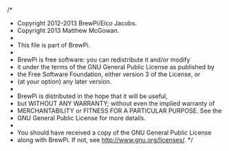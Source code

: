 /*
 * Copyright 2012-2013 BrewPi/Elco Jacobs.
 * Copyright 2013 Matthew McGowan.
 *
 * This file is part of BrewPi.
 * 
 * BrewPi is free software: you can redistribute it and/or modify
 * it under the terms of the GNU General Public License as published by
 * the Free Software Foundation, either version 3 of the License, or
 * (at your option) any later version.
 * 
 * BrewPi is distributed in the hope that it will be useful,
 * but WITHOUT ANY WARRANTY; without even the implied warranty of
 * MERCHANTABILITY or FITNESS FOR A PARTICULAR PURPOSE.  See the
 * GNU General Public License for more details.
 * 
 * You should have received a copy of the GNU General Public License
 * along with BrewPi.  If not, see <http://www.gnu.org/licenses/>.
 */
